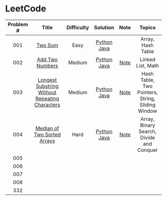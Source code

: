 # LeetCode
| Problem # | Title | Difficulty | Solution | Note |Topics |
|:--------:|:------:|:---------:|:------:|:----:|:-----:|
|001|[Two Sum](https://leetcode.com/problems/two-sum/)| Easy|[Python](https://github.com/czahie/LeetCode/blob/master/001%20Two%20Sum/two_sum.py) [Java](https://github.com/czahie/LeetCode/blob/master/001%20Two%20Sum/TwoSum.java)| |Array, Hash Table|
|002|[Add Two Numbers](https://leetcode.com/problems/add-two-numbers/)|Medium|[Python](https://github.com/czahie/LeetCode/blob/master/002%20Add%20Two%20Numbers/add_two_numbers.py) [Java](https://github.com/czahie/LeetCode/blob/master/002%20Add%20Two%20Numbers/addTwoNumbers.java)|[Note](https://github.com/czahie/LeetCode/tree/master/002%20Add%20Two%20Numbers)|Linked List, Math|
|003|[Longest Substring Without Repeating Characters](https://leetcode.com/problems/longest-substring-without-repeating-characters/)|Medium|[Python](https://github.com/czahie/LeetCode/blob/master/003%20Longest%20Substring%20Without%20Repeating%20Characters/longest_substring_without_repeating_chars.py) [Java](https://github.com/czahie/LeetCode/blob/master/003%20Longest%20Substring%20Without%20Repeating%20Characters/SolutionAfter4Days.java)|[Note](https://github.com/czahie/LeetCode/tree/master/003%20Longest%20Substring%20Without%20Repeating%20Characters)|Hash Table, Two Pointers, String, Sliding Window|
|004|[Median of Two Sorted Arrays](https://leetcode.com/problems/median-of-two-sorted-arrays/)|Hard|[Python](https://github.com/czahie/LeetCode/blob/master/004%20Median%20of%20Two%20Sorted%20Arrays/median_of_two_sorted_arrays.py) [Java](https://github.com/czahie/LeetCode/blob/master/004%20Median%20of%20Two%20Sorted%20Arrays/MedianOfTwoSortedArray.java)| [Note](https://github.com/czahie/LeetCode/tree/master/004%20Median%20of%20Two%20Sorted%20Arrays)| Array, Binary Search, Divide and Conquer|
|005|
|006|
|007|
|008|
|332|
